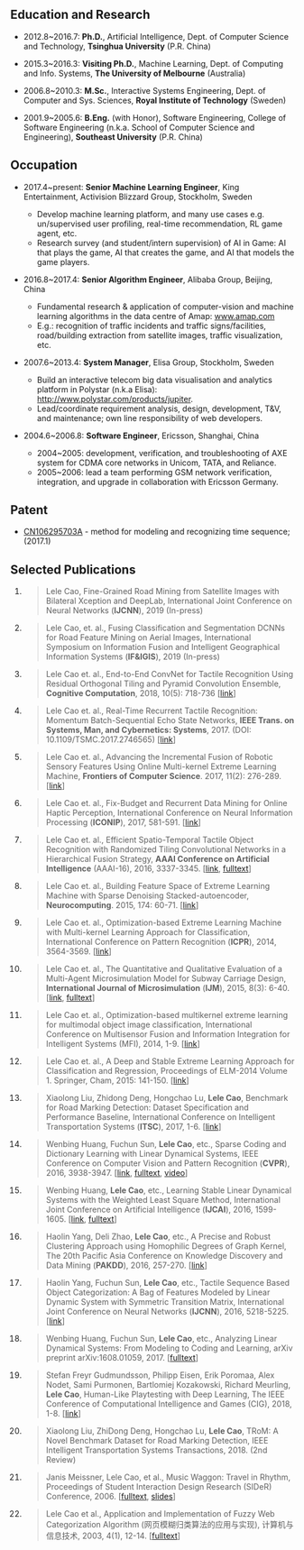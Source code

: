 ## Education and Research

-   2012.8\~2016.7: **Ph.D.**, Artificial Intelligence, Dept. of Computer Science and Technology, **Tsinghua University** (P.R. China)

-   2015.3\~2016.3: **Visiting Ph.D.**, Machine Learning, Dept. of Computing and Info. Systems, **The University of Melbourne** (Australia)

-   2006.8\~2010.3: **M.Sc.**, Interactive Systems Engineering, Dept. of Computer and Sys. Sciences, **Royal Institute of Technology** (Sweden)

-   2001.9\~2005.6: **B.Eng.** (with Honor), Software Engineering, College of Software Engineering (n.k.a. School of Computer Science and Engineering), **Southeast University** (P.R. China)


## Occupation

- 2017.4\~present: **Senior Machine Learning Engineer**, King Entertainment, Activision Blizzard Group, Stockholm, Sweden
  - Develop machine learning platform, and many use cases e.g. un/supervised user profiling, real-time recommendation, RL game agent, etc.
  - Research survey (and student/intern supervision) of AI in Game: AI that plays the game, AI that creates the game, and AI that models the game players.

- 2016.8\~2017.4: **Senior Algorithm Engineer**, Alibaba Group, Beijing, China
  - Fundamental research & application of computer-vision and machine learning algorithms in the data centre of Amap: www.amap.com
  - E.g.: recognition of traffic incidents and traffic signs/facilities, road/building extraction from satellite images, traffic visualization, etc.

- 2007.6\~2013.4: **System Manager**, Elisa Group, Stockholm, Sweden
  - Build an interactive telecom big data visualisation and analytics platform in Polystar (n.k.a Elisa): http://www.polystar.com/products/jupiter. 
  - Lead/coordinate requirement analysis, design, development, T&V, and maintenance; own line responsibility of web developers.

- 2004.6\~2006.8: **Software Engineer**, Ericsson, Shanghai, China
  - 2004\~2005: development, verification, and troubleshooting of AXE system for CDMA core networks in Unicom, TATA, and Reliance.
  - 2005\~2006: lead a team performing GSM network verification, integration, and upgrade in collaboration with Ericsson Germany.


## Patent

- [CN106295703A](https://patents.google.com/patent/CN106295703A/en) - method for modeling and recognizing time sequence;
(2017.1)


## Selected Publications

1. >Lele Cao, Fine-Grained Road Mining from Satellite Images with Bilateral Xception and DeepLab, International Joint Conference
on Neural Networks (**IJCNN**), 2019 (In-press)

1. >Lele Cao, et. al., Fusing Classification and Segmentation DCNNs for Road Feature
Mining on Aerial Images, International Symposium on Information Fusion and Intelligent Geographical Information Systems (**IF&IGIS**), 2019 (In-press)

1. >Lele Cao et. al., End-to-End ConvNet for Tactile Recognition Using Residual Orthogonal Tiling and Pyramid Convolution Ensemble, **Cognitive Computation**, 2018, 10(5): 718-736 [[link](https://link.springer.com/article/10.1007/s12559-018-9568-7)]

1. >Lele Cao et. al., Real-Time Recurrent Tactile Recognition:
Momentum Batch-Sequential Echo State Networks, **IEEE Trans. on Systems, Man, and Cybernetics: Systems**, 2017. (DOI: 10.1109/TSMC.2017.2746565) [[link](https://ieeexplore.ieee.org/document/8031062/)]

1. >Lele Cao et. al., Advancing the Incremental Fusion of Robotic
Sensory Features Using Online Multi-kernel Extreme Learning Machine,
**Frontiers of Computer Science**. 2017, 11(2): 276-289. [[link](https://link.springer.com/article/10.1007/s11704-016-5171-9)]

1. >Lele Cao et. al., Fix-Budget and Recurrent Data Mining for Online
Haptic Perception, International Conference on Neural Information
Processing (**ICONIP**), 2017, 581-591. [[link](https://link.springer.com/chapter/10.1007/978-3-319-70139-4_59)]

1. >Lele Cao et. al., Efficient Spatio-Temporal Tactile Object
Recognition with Randomized Tiling Convolutional Networks in a
Hierarchical Fusion Strategy, **AAAI Conference on Artificial
Intelligence** (AAAI-16), 2016, 3337-3345. [[link](https://www.aaai.org/ocs/index.php/AAAI/AAAI16/paper/view/12008), [fulltext](https://www.aaai.org/ocs/index.php/AAAI/AAAI16/paper/download/12008/12099)]

1. >Lele Cao et. al., Building Feature Space of Extreme Learning
Machine with Sparse Denoising Stacked-autoencoder, **Neurocomputing**.
2015, 174: 60-71. [[link](https://www.sciencedirect.com/science/article/pii/S0925231215011674)]

1. >Lele Cao et. al., Optimization-based Extreme Learning Machine with Multi-kernel Learning Approach for Classification, International
Conference on Pattern Recognition (**ICPR**), 2014, 3564-3569. [[link](https://ieeexplore.ieee.org/document/6977325/)]

1. >Lele Cao et. al., The Quantitative and Qualitative Evaluation of a
Multi-Agent Microsimulation Model for Subway Carriage Design,
**International Journal of Microsimulation** (**IJM**), 2015, 8(3):
6-40. [[link](https://econpapers.repec.org/article/ijmjournl/v_3a8_3ay_3a2015_3ai_3a3_3ap_3a6-40.htm), [fulltext](http://microsimulation.org/IJM/V8_3/IJM_8_3_2015_Cao.pdf)]

1. >Lele Cao et. al., Optimization-based multikernel extreme learning
for multimodal object image classification, International Conference on
Multisensor Fusion and Information Integration for Intelligent Systems
(MFI), 2014, 1-9. [[link](https://ieeexplore.ieee.org/document/6997629/)]

1. >Lele Cao et. al., A Deep and Stable Extreme Learning Approach for Classification and Regression, Proceedings of ELM-2014 Volume 1. Springer, Cham, 2015: 141-150. [[link](https://link.springer.com/chapter/10.1007/978-3-319-14063-6_13)]

1. >Xiaolong Liu, Zhidong Deng, Hongchao Lu, **Lele Cao**, Benchmark for
Road Marking Detection: Dataset Specification and Performance Baseline,
International Conference on Intelligent Transportation Systems
(**ITSC**), 2017, 1-6. [[link](https://ieeexplore.ieee.org/document/8317749/)]

1. >Wenbing Huang, Fuchun Sun, **Lele Cao**, etc., Sparse Coding and
Dictionary Learning with Linear Dynamical Systems, IEEE Conference on
Computer Vision and Pattern Recognition (**CVPR**), 2016, 3938-3947. [[link](https://ieeexplore.ieee.org/abstract/document/7780796/), [fulltext](https://www.cv-foundation.org/openaccess/content_cvpr_2016/papers/Huang_Sparse_Coding_and_CVPR_2016_paper.pdf), [video](https://www.youtube.com/watch?v=0PA1VYyehoQ)]

1. >Wenbing Huang, **Lele Cao**, etc., Learning Stable Linear
Dynamical Systems with the Weighted Least Square Method, International
Joint Conference on Artificial Intelligence (**IJCAI**), 2016,
1599-1605. [[link](https://www.ijcai.org/Abstract/16/229), [fulltext](https://www.ijcai.org/Proceedings/16/Papers/229.pdf)]

1. >Haolin Yang, Deli Zhao, **Lele Cao**, etc., A Precise and Robust
Clustering Approach using Homophilic Degrees of Graph Kernel, The 20th
Pacific Asia Conference on Knowledge Discovery and Data Mining
(**PAKDD**), 2016, 257-270. [[link](https://link.springer.com/chapter/10.1007/978-3-319-31750-2_21)]

1. >Haolin Yang, Fuchun Sun, **Lele Cao**, etc., Tactile Sequence
Based Object Categorization: A Bag of Features Modeled by Linear Dynamic
System with Symmetric Transition Matrix, International Joint Conference
on Neural Networks (**IJCNN**), 2016, 5218-5225. [[link](https://ieeexplore.ieee.org/document/7727889/)]

1. >Wenbing Huang, Fuchun Sun, **Lele Cao**, etc., Analyzing Linear
Dynamical Systems: From Modeling to Coding and Learning, arXiv preprint arXiv:1608.01059, 2017. [[fulltext](https://arxiv.org/abs/1608.01059)]

1. >Stefan Freyr Gudmundsson, Philipp Eisen, Erik Poromaa, Alex Nodet, Sami Purmonen, Bartlomiej Kozakowski, Richard Meurling, **Lele Cao**, Human-Like Playtesting with Deep Learning, The IEEE Conference of Computational Intelligence and Games (CIG), 2018, 1-8. [[link](https://ieeexplore.ieee.org/abstract/document/8490442)]

1. >Xiaolong Liu, ZhiDong Deng, Hongchao Lu, **Lele Cao**, TRoM: A Novel Benchmark Dataset for Road Marking Detection, IEEE Intelligent Transportation Systems Transactions, 2018. (2nd Review)

1. >Janis Meissner, Lele Cao, et al., Music Waggon: Travel in Rhythm, Proceedings of Student Interaction Design Research (SIDeR) Conference, 2006. [[fulltext](https://pdfs.semanticscholar.org/2daf/bc08d4226f01e12b9bd123d73f6f5be06c93.pdf), [slides](https://slideplayer.com/slide/4949998/)]

1. >Lele Cao et al., Application and Implementation of Fuzzy Web Categorization Algorithm (网页模糊归类算法的应用与实现), 计算机与信息技术, 2003, 4(1), 12-14. [[fulltext](https://github.com/caolele/caolele.github.io/blob/master/pub/fwca2003.pdf)]